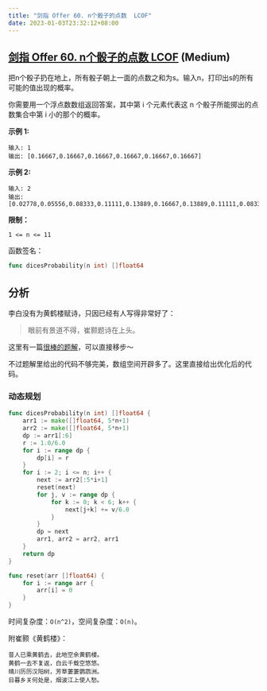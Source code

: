 ```yaml
---
title: "剑指 Offer 60. n个骰子的点数  LCOF"
date: 2023-01-03T23:32:12+08:00
---
```


## [剑指 Offer 60. n个骰子的点数  LCOF](https://leetcode.cn/problems/nge-tou-zi-de-dian-shu-lcof) (Medium)

把n个骰子扔在地上，所有骰子朝上一面的点数之和为s。输入n，打印出s的所有可能的值出现的概率。

你需要用一个浮点数数组返回答案，其中第 i 个元素代表这 n 个骰子所能掷出的点数集合中第 i 小的那个的概率。

**示例 1:**

```
输入: 1
输出: [0.16667,0.16667,0.16667,0.16667,0.16667,0.16667]

```

**示例 2:**

```
输入: 2
输出: [0.02778,0.05556,0.08333,0.11111,0.13889,0.16667,0.13889,0.11111,0.08333,0.05556,0.02778]
```

**限制：**

`1 <= n <= 11`

函数签名：

```go
func dicesProbability(n int) []float64
```

## 分析

李白没有为黄鹤楼赋诗，只因已经有人写得非常好了：
> 眼前有景道不得，崔颢题诗在上头。

这里有一篇[很棒的题解](https://leetcode.cn/problems/nge-tou-zi-de-dian-shu-lcof/solution/jian-zhi-offer-60-n-ge-tou-zi-de-dian-sh-z36d)，可以直接移步～

不过题解里给出的代码不够完美，数组空间开辟多了。这里直接给出优化后的代码。

### 动态规划

```go
func dicesProbability(n int) []float64 {
    arr1 := make([]float64, 5*n+1)
    arr2 := make([]float64, 5*n+1)
	dp := arr1[:6]
    r := 1.0/6.0
    for i := range dp {
        dp[i] = r
    }
    for i := 2; i <= n; i++ {
        next := arr2[:5*i+1]
        reset(next)
        for j, v := range dp {
            for k := 0; k < 6; k++ {
                next[j+k] += v/6.0
            }
        }
        dp = next
        arr1, arr2 = arr2, arr1
    }
    return dp
}

func reset(arr []float64) {
    for i := range arr {
        arr[i] = 0
    }
}
```

时间复杂度：`O(n^2)`，空间复杂度：`O(n)`。

附崔颢《黄鹤楼》：

```text
昔人已乘黄鹤去，此地空余黄鹤楼。
黄鹤一去不复返，白云千载空悠悠。
晴川历历汉阳树，芳草萋萋鹦鹉洲。
日暮乡关何处是，烟波江上使人愁。
```

